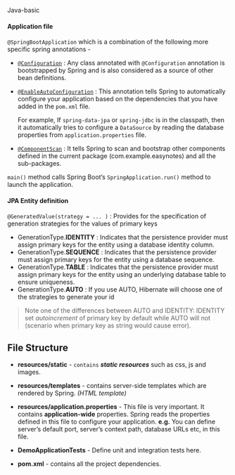 Java-basic

#### Application file

`@SpringBootApplication` which is a combination of the following more specific spring annotations -

- [`@Configuration`](https://docs.spring.io/spring/docs/current/javadoc-api/org/springframework/context/annotation/Configuration.html) : Any class annotated with `@Configuration` annotation is bootstrapped by Spring and is also considered as a source of other bean definitions.

- [`@EnableAutoConfiguration`](https://docs.spring.io/spring-boot/docs/1.2.1.RELEASE/api/org/springframework/boot/autoconfigure/EnableAutoConfiguration.html) : This annotation tells Spring to automatically configure your application based on the dependencies that you have added in the `pom.xml` file.

  For example, If `spring-data-jpa` or `spring-jdbc` is in the classpath, then it automatically tries to configure a `DataSource` by reading the database properties from `application.properties` file.

- [`@ComponentScan`](https://docs.spring.io/spring/docs/current/javadoc-api/org/springframework/context/annotation/ComponentScan.html) : It tells Spring to scan and bootstrap other components defined in the current package (com.example.easynotes) and all the sub-packages.



`main()` method calls Spring Boot’s `SpringApplication.run()` method to launch the application.

#### JPA Entity definition

`@GeneratedValue(strategy = ... )` : Provides for the specification of generation strategies for the values of primary keys

- GenerationType.**IDENTITY** : Indicates that the persistence provider must assign primary keys for the entity using a database identity column.
- GenerationType.**SEQUENCE** : Indicates that the persistence provider must assign primary keys for the entity using a database sequence.
- GenerationType.**TABLE** : Indicates that the persistence provider must assign primary keys for the entity using an underlying database table to ensure uniqueness.
- GenerationType.**AUTO** : If you use AUTO, Hibernate will choose one of the strategies to generate your id

> Note one of the differences between AUTO and IDENTITY: IDENTITY set *autoincrement* of primary key by default while AUTO will not (scenario when primary key as string would cause error).

  

## File Structure

- **resources/static** - `contains` ***static resources*** such as css, js and images.
- **resources/templates** - contains server-side templates which are rendered by Spring. *(HTML template)*
- **resources/application.properties** - This file is very important. It contains **application-wide** properties. Spring reads the properties defined in this file to configure your application.  **e.g.** You can define server’s default port, server’s context path, database URLs etc, in this file.
- **DemoApplicationTests** - Define unit and integration tests here.

- **pom.xml** - contains all the project dependencies.

